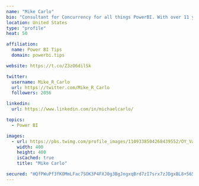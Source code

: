 ```yaml
---
name: "Mike Carlo"
bio: "Consultant for Concurrency for all things PowerBI. With over 11 years of data experience I'm making waves by deploying PowerBI into local Milwaukee Companies."
location: United States
type: "profile"
heat: 50

affiliation:
  name: Power BI Tips
  domain: powerbi.tips

website: https://t.co/Z3zO6dilSk

twitter:
  username: Mike_R_Carlo
  url: https://twitter.com/Mike_R_Carlo
  followers: 2056

linkedin:
  url: https://www.linkedin.com/in/michaelcarlo/

topics:
  - Power BI

images:
  - url: https://pbs.twimg.com/profile_images/1109338504268439552/OY_Va867_400x400.jpg
    width: 400
    height: 400
    isCached: true
    title: "Mike Carlo"

secured: "HQfPWuPf3fKOMmLFac7SOK3P4FXJ0g3BgJngxqBrd7zI7srx7zJDgxBL8+565eJdCpccGdHEePhOXVcZ44fLgDAkRkHh3858VrwuFwtmj/NFuSydhMIwmTRlHb25t/qqzFEsRAPNWOpJJ/IbW0jsVujhuCl3ZenGnAT8ggulFDwxuj0QCh167BAkXUOOu0lI7MBYKKc+nAby311I1ST470YA6hVSi6e2NuZG8/if//HvzFg+1djj4W9fdnAE77aEtj56aCdjCUeiUM20dtWratW2fEHRHWhf3t2ApUfyqww5EtwoN3lvDbKPNwt4BIPWbiNFq9wNy54ZpbBiH4aqXYs0J7T1pSEwWQ5lMMJ5XHc5P9bGGTNOwq+734nIJWY9RTRlEXwe61bKeYgE08YLAdXR3Qh0ZytMYgAVQ/08sV0=;rmYfqBAMxDr4V/gBqc1v0g=="
---
```


